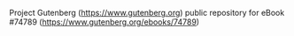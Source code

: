 Project Gutenberg (https://www.gutenberg.org) public repository for
eBook #74789 (https://www.gutenberg.org/ebooks/74789)

